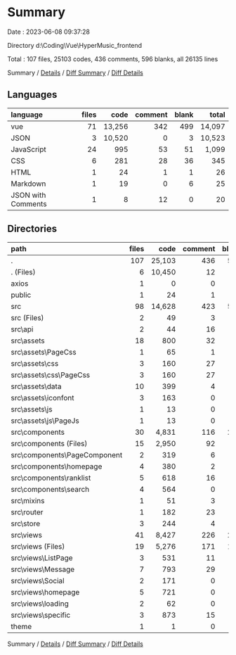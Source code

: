 # Summary

Date : 2023-06-08 09:37:28

Directory d:\\Coding\\Vue\\HyperMusic_frontend

Total : 107 files,  25103 codes, 436 comments, 596 blanks, all 26135 lines

Summary / [Details](details.md) / [Diff Summary](diff.md) / [Diff Details](diff-details.md)

## Languages
| language | files | code | comment | blank | total |
| :--- | ---: | ---: | ---: | ---: | ---: |
| vue | 71 | 13,256 | 342 | 499 | 14,097 |
| JSON | 3 | 10,520 | 0 | 3 | 10,523 |
| JavaScript | 24 | 995 | 53 | 51 | 1,099 |
| CSS | 6 | 281 | 28 | 36 | 345 |
| HTML | 1 | 24 | 1 | 1 | 26 |
| Markdown | 1 | 19 | 0 | 6 | 25 |
| JSON with Comments | 1 | 8 | 12 | 0 | 20 |

## Directories
| path | files | code | comment | blank | total |
| :--- | ---: | ---: | ---: | ---: | ---: |
| . | 107 | 25,103 | 436 | 596 | 26,135 |
| . (Files) | 6 | 10,450 | 12 | 9 | 10,471 |
| axios | 1 | 0 | 0 | 1 | 1 |
| public | 1 | 24 | 1 | 1 | 26 |
| src | 98 | 14,628 | 423 | 585 | 15,636 |
| src (Files) | 2 | 49 | 3 | 15 | 67 |
| src\\api | 2 | 44 | 16 | 9 | 69 |
| src\\assets | 18 | 800 | 32 | 52 | 884 |
| src\\assets\\PageCss | 1 | 65 | 1 | 10 | 76 |
| src\\assets\\css | 3 | 160 | 27 | 9 | 196 |
| src\\assets\\css\\PageCss | 3 | 160 | 27 | 9 | 196 |
| src\\assets\\data | 10 | 399 | 4 | 14 | 417 |
| src\\assets\\iconfont | 3 | 163 | 0 | 18 | 181 |
| src\\assets\\js | 1 | 13 | 0 | 1 | 14 |
| src\\assets\\js\\PageJs | 1 | 13 | 0 | 1 | 14 |
| src\\components | 30 | 4,831 | 116 | 203 | 5,150 |
| src\\components (Files) | 15 | 2,950 | 92 | 86 | 3,128 |
| src\\components\\PageComponent | 2 | 319 | 6 | 24 | 349 |
| src\\components\\homepage | 4 | 380 | 2 | 24 | 406 |
| src\\components\\ranklist | 5 | 618 | 16 | 53 | 687 |
| src\\components\\search | 4 | 564 | 0 | 16 | 580 |
| src\\mixins | 1 | 51 | 3 | 2 | 56 |
| src\\router | 1 | 182 | 23 | 7 | 212 |
| src\\store | 3 | 244 | 4 | 6 | 254 |
| src\\views | 41 | 8,427 | 226 | 291 | 8,944 |
| src\\views (Files) | 19 | 5,276 | 171 | 165 | 5,612 |
| src\\views\\ListPage | 3 | 531 | 11 | 35 | 577 |
| src\\views\\Message | 7 | 793 | 29 | 29 | 851 |
| src\\views\\Social | 2 | 171 | 0 | 6 | 177 |
| src\\views\\homepage | 5 | 721 | 0 | 18 | 739 |
| src\\views\\loading | 2 | 62 | 0 | 7 | 69 |
| src\\views\\specific | 3 | 873 | 15 | 31 | 919 |
| theme | 1 | 1 | 0 | 0 | 1 |

Summary / [Details](details.md) / [Diff Summary](diff.md) / [Diff Details](diff-details.md)